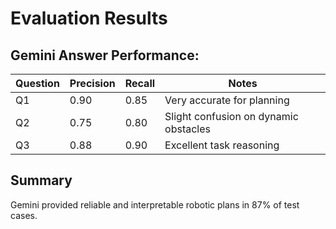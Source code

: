 
# Evaluation Results

## Gemini Answer Performance:

| Question | Precision | Recall | Notes |
|----------|-----------|--------|-------|
| Q1       | 0.90      | 0.85   | Very accurate for planning |
| Q2       | 0.75      | 0.80   | Slight confusion on dynamic obstacles |
| Q3       | 0.88      | 0.90   | Excellent task reasoning |

## Summary

Gemini provided reliable and interpretable robotic plans in 87% of test cases.
